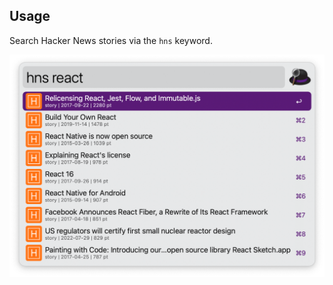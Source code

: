 ## Usage

Search Hacker News stories via the `hns` keyword.

![Searching Hacker news for React](images/hns.png)
